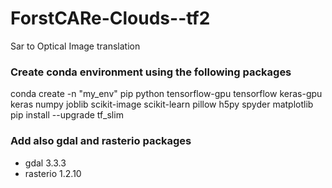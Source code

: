 # ForstCARe-Clouds--tf2
Sar to Optical Image translation

### Create conda environment using the following packages
conda create -n "my_env" pip python tensorflow-gpu tensorflow keras-gpu keras numpy joblib scikit-image scikit-learn pillow h5py spyder matplotlib 
pip install --upgrade tf_slim

### Add also gdal and rasterio packages
- gdal 3.3.3
- rasterio 1.2.10 


